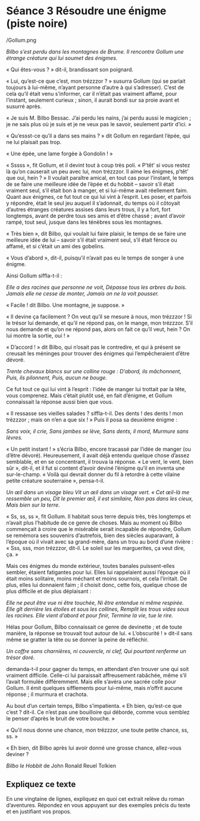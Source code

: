 # Séance 3 Résoudre une énigme (piste noire)

/Gollum.png

*Bilbo s’est perdu dans les montagnes de Brume. Il rencontre Gollum une étrange créature qui lui soumet des énigmes.*

« Qui êtes-vous ? » dit-il, brandissant son poignard.

« Lui, qu’est-ce que c’est, mon trézzzor ? » susurra Gollum (qui se parlait toujours à lui-même, n’ayant personne d’autre à qui s’adresser). C’est de cela qu’il était venu s’informer, car il n’était pas vraiment affamé, pour l’instant, seulement curieux ; sinon, il aurait bondi sur sa proie avant et susurré après.

« Je suis M. Bilbo Bessac. J’ai perdu les nains, j’ai perdu aussi le magicien ; je ne sais plus où je suis et je ne veux pas le savoir, seulement partir d’ici. »

« Qu’essst-ce qu’il a dans ses mains ? » dit Gollum en regardant l’épée, qui ne lui plaisait pas trop.

« Une épée, une lame forgée à Gondolin ! »

« Sssss », fit Gollum, et il devint tout à coup très poli. « P’têt’ si vous restez là qu’on causerait un peu avec lui, mon trézzzor. Il aime les énigmes, p’têt’ que oui, hein ? » Il voulait paraître amical, en tout cas pour l’instant, le temps de se faire une meilleure idée de l’épée et du hobbit – savoir s’il était vraiment seul, s’il était bon à manger, et si lui-même avait réellement faim. Quant aux énigmes, ce fut tout ce qui lui vint à l’esprit. Les poser, et parfois y répondre, était le seul jeu auquel il s’adonnait, du temps où il côtoyait d’autres étranges créatures assises dans leurs trous, il y a fort, fort longtemps, avant de perdre tous ses amis et d’être chassé ; avant d’avoir rampé, tout seul, jusque dans les ténèbres sous les montagnes.

« Très bien », dit Bilbo, qui voulait lui faire plaisir, le temps de se faire une meilleure idée de lui – savoir s’il était vraiment seul, s’il était féroce ou affamé, et si c’était un ami des gobelins.

« Vous d’abord », dit-il, puisqu’il n’avait pas eu le temps de songer à une énigme.

Ainsi Gollum siffla-t-il :

*Elle a des racines que personne ne voit,*
*Dépasse tous les arbres du bois.*
*Jamais elle ne cesse de monter,*
*Jamais on ne la voit pousser.*

« Facile ! dit Bilbo. Une montagne, je suppose. »

« Il devine ça facilement ? On veut qu’il se mesure à nous, mon trézzzor ! Si le trésor lui demande, et qu’il ne répond pas, on le mange, mon trézzzor. S’il nous demande et qu’on ne répond pas, alors on fait ce qu’il veut, hein ? On lui montre la sortie, oui ! »

« D’accord ! » dit Bilbo, qui n’osait pas le contredire, et qui à présent se creusait les méninges pour trouver des énigmes qui l’empêcheraient d’être dévoré.

*Trente chevaux blancs sur une colline rouge :*
*D’abord, ils mâchonnent,*
*Puis, ils pilonnent,*
*Puis, aucun ne bouge.*

Ce fut tout ce qui lui vint à l’esprit : l’idée de manger lui trottait par la tête, vous comprenez. Mais c’était plutôt usé, en fait d’énigme, et Gollum connaissait la réponse aussi bien que vous.

« Il ressasse ses vieilles salades ? siffla-t-il. Des dents ! des dents ! mon trézzzor ; mais on n’en a que six ! » Puis il posa sa deuxième énigme :

*Sans voix, il crie,*
*Sans jambes se lève,*
*Sans dents, il mord,*
*Murmure sans lèvres.*

« Un petit instant ! » s’écria Bilbo, encore tracassé par l’idée de manger (ou d’être dévoré). Heureusement, il avait déjà entendu quelque chose d’assez semblable, et en se concentrant, il trouva la réponse. « Le vent, le vent, bien sûr », dit-il, et il fut si content d’avoir deviné l’énigme qu’il en inventa une sur-le-champ. « Voilà qui devrait donner du fil à retordre à cette vilaine petite créature souterraine », pensa-t-il.

*Un œil dans un visage bleu*
*Vit un œil dans un visage vert.*
*« Cet œil-là me ressemble un peu,*
*Dit le premier œil, il est similaire,*
*Non pas dans les cieux,*
*Mais bien sur la terre.*

« Ss, ss, ss », fit Gollum. Il habitait sous terre depuis très, très longtemps et n’avait plus l’habitude de ce genre de choses. Mais au moment où Bilbo commençait à croire que le misérable serait incapable de répondre, Gollum se remémora ses souvenirs d’autrefois, bien des siècles auparavant, à l’époque où il vivait avec sa grand-mère, dans un trou au bord d’une rivière : « Sss, sss, mon trézzzor, dit-il. Le soleil sur les marguerites, ça veut dire, ça. »

Mais ces énigmes du monde extérieur, toutes banales puissent-elles sembler, étaient fatigantes pour lui. Elles lui rappelaient aussi l’époque où il était moins solitaire, moins méchant et moins sournois, et cela l’irritait. De plus, elles lui donnaient faim ; il choisit donc, cette fois, quelque chose de plus difficile et de plus déplaisant :

*Elle ne peut être vue ni être touchée,*
*Ni être entendue ni même respirée.*
*Elle gît derrière les étoiles et sous les collines,*
*Remplit les trous vides sous les racines.*
*Elle vient d’abord et pour finir,*
*Termine la vie, tue le rire.*

Hélas pour Gollum, Bilbo connaissait ce genre de devinette ; et de toute manière, la réponse se trouvait tout autour de lui. « L’obscurité ! » dit-il sans même se gratter la tête ou se donner la peine de réfléchir.

*Un coffre sans charnières, ni couvercle, ni clef,*
*Qui pourtant renferme un trésor doré.*

demanda-t-il pour gagner du temps, en attendant d’en trouver une qui soit vraiment difficile. Celle-ci lui paraissait affreusement rabâchée, même s’il l’avait formulée différemment. Mais elle s’avéra une sacrée colle pour Gollum. Il émit quelques sifflements pour lui-même, mais n’offrit aucune réponse ; il murmura et crachota.

Au bout d’un certain temps, Bilbo s’impatienta. « Eh bien, qu’est-ce que c’est ? dit-il. Ce n’est pas une bouilloire qui déborde, comme vous semblez le penser d’après le bruit de votre bouche. »

« Qu’il nous donne une chance, mon trézzzor, une toute petite chance, ss, ss. »

« Eh bien, dit Bilbo après lui avoir donné une grosse chance, allez-vous deviner ? 

*Bilbo le Hobbit* de John Ronald Reuel Tolkien

## Expliquez ce texte
En une vingtaine de lignes, expliquez en quoi cet extrait relève du roman d’aventures. Répondez en vous appuyant sur des exemples précis du texte et en justifiant vos propos.